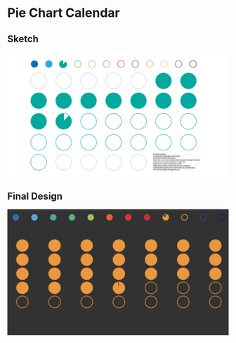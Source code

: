# Pie Chart Calendar
## Sketch
![](https://github.com/neil-oliver/dvia-2019/blob/master/1.mapping-time/process/Pie%20Chart%20Calendar.png)
## Final Design
![](https://github.com/neil-oliver/dvia-2019/blob/master/1.mapping-time/pie_calendar/Pie-Calendar-Screenshot.png)

